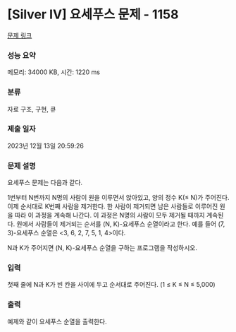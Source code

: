 # [Silver IV] 요세푸스 문제 - 1158 

[문제 링크](https://www.acmicpc.net/problem/1158) 

### 성능 요약

메모리: 34000 KB, 시간: 1220 ms

### 분류

자료 구조, 구현, 큐

### 제출 일자

2023년 12월 13일 20:59:26

### 문제 설명

<p>요세푸스 문제는 다음과 같다.</p>

<p>1번부터 N번까지 N명의 사람이 원을 이루면서 앉아있고, 양의 정수 K(≤ N)가 주어진다. 이제 순서대로 K번째 사람을 제거한다. 한 사람이 제거되면 남은 사람들로 이루어진 원을 따라 이 과정을 계속해 나간다. 이 과정은 N명의 사람이 모두 제거될 때까지 계속된다. 원에서 사람들이 제거되는 순서를 (N, K)-요세푸스 순열이라고 한다. 예를 들어 (7, 3)-요세푸스 순열은 <3, 6, 2, 7, 5, 1, 4>이다.</p>

<p>N과 K가 주어지면 (N, K)-요세푸스 순열을 구하는 프로그램을 작성하시오.</p>

### 입력 

 <p>첫째 줄에 N과 K가 빈 칸을 사이에 두고 순서대로 주어진다. (1 ≤ K ≤ N ≤ 5,000)</p>

### 출력 

 <p>예제와 같이 요세푸스 순열을 출력한다.</p>

